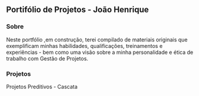 ## Portifólio de Projetos - João Henrique

### Sobre

Neste portfólio ,em construção, terei compilado de materiais originais que exemplificam minhas habilidades, qualificações, treinamentos e experiências - bem como uma visão sobre a minha personalidade e ética de trabalho com Gestão de Projetos.

### Projetos

Projetos Preditivos - Cascata 
